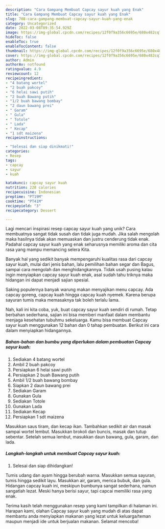 ```yaml
---
description: "Cara Gampang Membuat Capcay sayur kuah yang Enak"
title: "Cara Gampang Membuat Capcay sayur kuah yang Enak"
slug: 708-cara-gampang-membuat-capcay-sayur-kuah-yang-enak
category: Uncategorized
date: 2022-03-08T09:35:54.929Z
image: https://img-global.cpcdn.com/recipes/12f0f9a356c6695e/680x482cq70/capcay-sayur-kuah-foto-resep-utama.jpg
hideToc: false
enableToc: true
enableTocContent: false
thumbnail: https://img-global.cpcdn.com/recipes/12f0f9a356c6695e/680x482cq70/capcay-sayur-kuah-foto-resep-utama.jpg
cover: https://img-global.cpcdn.com/recipes/12f0f9a356c6695e/680x482cq70/capcay-sayur-kuah-foto-resep-utama.jpg
author: Admin
authorAv: notfound
ratingvalue: 4.9
reviewcount: 12
recipeingredient:
- "4 batang wortel"
- "2 buah pakcoy"
- "6 helai sawi putih"
- "2 buah Bawang putih"
- "1/2 buah bawang bombay"
- "2 daun bawang prei"
- " Garam"
- " Gula"
- " Totole"
- " Lada"
- " Kecap"
- "1 sdt maizena"
recipeinstructions:

- "Selesai dan siap dinikmati!"
categories:
- Resep
tags:
- capcay
- sayur
- kuah

katakunci: capcay sayur kuah 
nutrition: 228 calories
recipecuisine: Indonesian
preptime: "PT19M"
cooktime: "PT41M"
recipeyield: "3"
recipecategory: Dessert

---
```





Lagi mencari inspirasi resep capcay sayur kuah yang unik? Cara membuatnya sangat tidak susah dan tidak juga mudah. Jika salah mengolah maka hasilnya tidak akan memuaskan dan justru cenderung tidak enak. Padahal capcay sayur kuah yang enak seharusnya memiliki aroma dan cita rasa yang mampu memancing selera Kita.





Banyak hal yang sedikit banyak mempengaruhi kualitas rasa dari capcay sayur kuah, mulai dari jenis bahan, lalu pemilihan bahan segar dan Bagus, sampai cara mengolah dan menghidangkannya. Tidak usah pusing kalau ingin menyiapkan capcay sayur kuah enak,      asal sudah tahu triknya maka hidangan ini dapat menjadi sajian spesial.














Saking populernya banyak warung makan menyajikan menu capcay. Ada capcay goreng, capcay kuah hingga capcay kuah nyemek. Karena berupa sayuran tumis maka memasaknya tak boleh terlalu lama.






Nah, kali ini kita coba, yuk, buat capcay sayur kuah sendiri di rumah. Tetap berbahan sederhana, sajian ini bisa memberi manfaat dalam membantu menjaga kesehatan tubuhmu sekeluarga. Kamu bisa membuat Capcay sayur kuah menggunakan 12 bahan dan 0 tahap pembuatan. Berikut ini cara dalam menyiapkan hidangannya.

<!--inarticleads1-->

##### Bahan-bahan dan bumbu yang diperlukan dalam pembuatan Capcay sayur kuah:

1. Sediakan 4 batang wortel
1. Ambil 2 buah pakcoy
1. Persiapkan 6 helai sawi putih
1. Persiapkan 2 buah Bawang putih
1. Ambil 1/2 buah bawang bombay
1. Siapkan 2 daun bawang prei
1. Sediakan  Garam
1. Gunakan  Gula
1. Sediakan  Totole
1. Gunakan  Lada
1. Sediakan  Kecap
1. Persiapkan 1 sdt maizena


Masukkan saus tiram, dan kecap ikan. Tambahkan sedikit air dan masak sampai wortel lembut. Masukkan brokoli dan buncis, masak dan tutup sebentar. Setelah semua lembut, masukkan daun bawang, gula, garam, dan lada. 

<!--inarticleads2-->

##### Langkah-langkah untuk membuat Capcay sayur kuah:


1. Selesai dan siap dihidangkan!

Tumis udang dan ayam hingga berubah warna. Masukkan semua sayuran, tumis hingga sedikit layu. Masukkan air, garam, merica bubuk, dan gula. Hidangan capcay kuah ini, meskipun bumbunya sangat sederhana, namun sangatlah lezat. Meski hanya berisi sayur, tapi capcai memiliki rasa yang enak. 

Terima kasih telah menggunakan resep yang kami tampilkan di halaman ini. Harapan kami, olahan Capcay sayur kuah yang mudah di atas dapat membantu anda menyiapkan makanan yang lezat untuk keluarga/teman maupun menjadi ide untuk berjualan makanan. Selamat mencoba!
